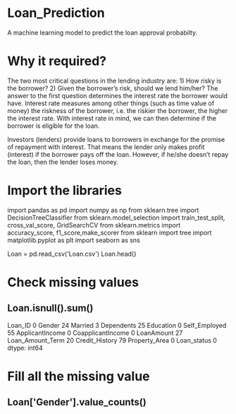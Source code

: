 # Loan_Prediction
 A machine learning model to predict the loan approval probabilty.
 
 # Why it required?
 The two most critical questions in the lending industry are: 1) How risky is the borrower? 2) Given the borrower’s risk, should we lend him/her? The answer to the first question determines the interest rate the borrower would have. Interest rate measures among other things (such as time value of money) the riskness of the borrower, i.e. the riskier the borrower, the higher the interest rate. With interest rate in mind, we can then determine if the borrower is eligible for the loan.
 
 Investors (lenders) provide loans to borrowers in exchange for the promise of repayment with interest. That means the lender only makes profit (interest) if the borrower pays off the loan. However, if he/she doesn’t repay the loan, then the lender loses money.
 

# Import the libraries
import pandas as pd
import numpy as np
from sklearn.tree import DecisionTreeClassifier
from sklearn.model_selection import train_test_split, cross_val_score, GridSearchCV
from sklearn.metrics import accuracy_score, f1_score,make_scorer
from sklearn import tree
import matplotlib.pyplot as plt
import seaborn as sns

Loan = pd.read_csv('Loan.csv')
Loan.head()

# Check missing values
## Loan.isnull().sum()
Loan_ID               0
Gender               24
Married               3
Dependents           25
Education             0
Self_Employed        55
ApplicantIncome       0
CoapplicantIncome     0
LoanAmount           27
Loan_Amount_Term     20
Credit_History       79
Property_Area         0
Loan_status           0
dtype: int64

# Fill all the missing value
## Loan['Gender'].value_counts()

